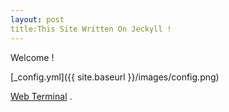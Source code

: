 ```yaml
---
layout: post
title:This Site Written On Jeckyll ! 
---
```


Welcome !

 [_config.yml]({{ site.baseurl }}/images/config.png)

 [Web Terminal](https://0-00-4.github.io/telnet/terminal.html) .

